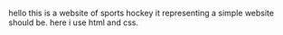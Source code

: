 hello this is a website of sports hockey
it representing a simple website should be.
here i use html and css.
